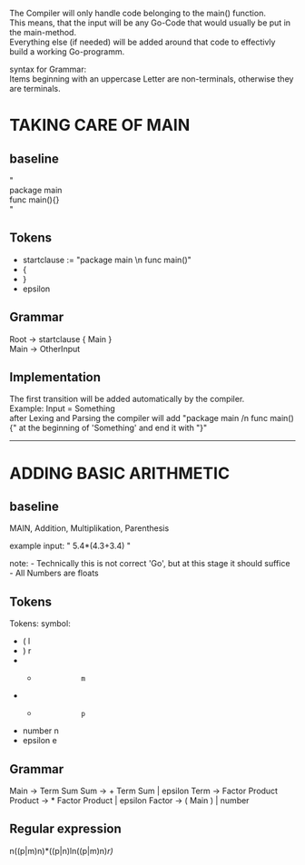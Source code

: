 The Compiler will only handle code belonging to the main() function.  
This means, that the input will be any Go-Code that would usually be put in the main-method.  
Everything else (if needed) will be added around that code to effectivly build a working Go-programm.  
  
  
syntax for Grammar:  
Items beginning with an uppercase Letter are non-terminals, otherwise they are terminals.  



# TAKING CARE OF MAIN

## baseline
"  
package main  
func main(){}  
"  

## Tokens
- startclause := "package main \n func main()"  
- {
- }
- epsilon

## Grammar
Root -> startclause { Main }  
Main -> OtherInput  

## Implementation
The first transition will be added automatically by the compiler.  
Example: Input = Something  
after Lexing and Parsing the compiler will add "package main /n func main(){" at the beginning of 'Something' and end it with "}"  
_______________________________________________________________________________________


# ADDING BASIC ARITHMETIC

## baseline
MAIN, Addition, Multiplikation, Parenthesis

example input: " 5.4*(4.3+3.4) "
 
note: - Technically this is not correct 'Go', but at this stage it should suffice
      - All Numbers are floats

## Tokens
Tokens:            symbol:
- (                l
- )                r
- *                m
- +                p
- number           n
- epsilon          e

## Grammar
Main    -> Term Sum
Sum     -> + Term Sum | epsilon
Term    -> Factor Product
Product -> * Factor Product | epsilon 
Factor   -> ( Main ) | number

## Regular expression
n((p|m)n)*((p|n)ln((p|m)n)*r)*
